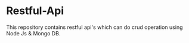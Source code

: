 # Restful-Api
This repository contains restful api's which can do crud operation using Node Js & Mongo DB.
